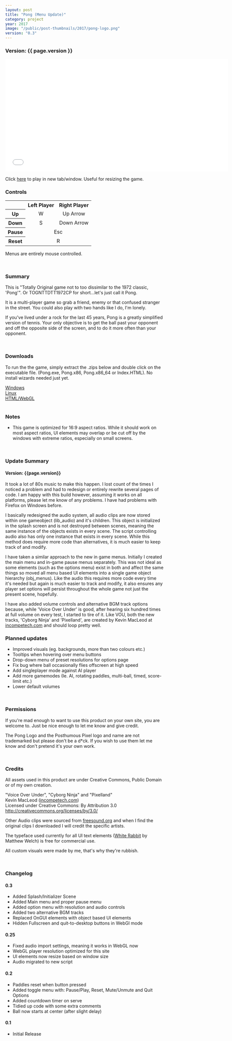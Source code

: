 ```yaml
---
layout: post
title: "Pong (Menu Update)"
category: project
year: 2017
image: "/public/post-thumbnails/2017/pong-logo.png"
version: "0.3"
---
```


### Version: {{ page.version }}

<iframe src="/public/projects/pong/{{ page.version }}/index.html" style="border:0px #000000 none;" name="Pong" scrolling="no" height="360px" width="710px"></iframe>

<br>

Click <a href ="/public/projects/pong/{{ page.version }}/index.html" target="blank">here</a> to play in new tab/window. Useful for resizing the game.

### Controls

<table style="text-align: center;">
  <tr>
    <th></th>
    <th>Left Player</th>
    <th>Right Player</th>
  </tr>
  <tr>
    <th>Up</th>
    <td>W</td>
    <td>Up Arrow</td>
  </tr>
  <tr>
    <th>Down</th>
    <td>S</td>
    <td>Down Arrow</td>
  </tr> 
  <tr>
    <th>Pause</th>
    <td colspan="2">Esc</td>
  </tr>
  <tr>
    <th>Reset</th>
    <td colspan="2">R</td>
  </tr>
</table>

Menus are entirely mouse controlled.

<br>

### Summary

This is "Totally Original game not to too dissimilar to the 1972 classic, 'Pong'". Or TOGNTTDTT1972CP for short...let's just call it Pong.

It is a multi-player game so grab a friend, enemy or that confused stranger in the street. You could also play with two hands like I do, I'm lonely.

If you've lived under a rock for the last 45 years, Pong is a greatly simplified version of tennis. Your only objective is to get the ball past your opponent and off the opposite side of the screen, and to do it more often than your opponent.

<br>

### Downloads

To run the the game, simply extract the .zips below and double click on the executable file. (Pong.exe, Pong.x86, Pong.x86_64 or Index.HTML). No install wizards needed just yet.

<a href="https://github.com/jackhaydock/Pong-Game/raw/master/Builds/0.3/Pong_03_Win.zip" download>
Windows
</a><br>
<a href="https://github.com/jackhaydock/Pong-Game/raw/master/Builds/0.3/Pong_03_Linux.zip" download>
Linux
</a><br>
<a href="https://github.com/jackhaydock/Pong-Game/raw/master/Builds/0.3/Pong_03_HTML.zip" download>
HTML/WebGL
</a><br>
<br>

### Notes
* This game is optimized for 16:9 aspect ratios. While it should work on most aspect ratios, UI elements may overlap or be cut off by the windows with extreme ratios, especially on small screens.

<br>

### Update Summary

#### Version: {{page.version}}

It took a lot of 80s music to make this happen. I lost count of the times I noticed a problem and had to redesign or entirely rewrite several pages of code. I am happy with this build however, assuming it works on all platforms, please let me know of any problems. I have had problems with Firefox on Windows before.

I basically redesigned the audio system, all audio clips are now stored within one gameobject (lib_audio) and it's children. This object is initialized in the splash screen and is not destroyed between scenes, meaning the same instance of the objects exists in every scene. The script controlling audio also has only one instance that exists in every scene. While this method does require more code than alternatives, it is much easier to keep track of and modify.

I have taken a similar approach to the new in game menus. Initially I created the main menu and in-game pause menus separately. This was not ideal as some elements (such as the options menu) exist in both and affect the same things so moved all menu based UI elements into a single game object hierarchy (obj_menus). Like the audio this requires more code every time it's needed but again is much easier to track and modify, it also ensures any player set options will persist throughout the whole game not just the present scene, hopefully.

I have also added volume controls and alternative BGM track options because, while 'Voice Over Under' is good, after hearing six hundred times at full volume on every test, I started to tire of it. Like VOU, both the new tracks, 'Cyborg Ninja' and 'Pixelland', are created by Kevin MacLeod at <a href="https://incompetech.com/music/royalty-free/music.html">incompetech.com</a> and should loop pretty well.

### Planned updates
* Improved visuals (eg. backgrounds, more than two colours etc.)
* Tooltips when hovering over menu buttons
* Drop-down menu of preset resolutions for options page
* Fix bug where ball occasionally flies offscreen at high speed
* Add singleplayer mode against AI player
* Add more gamemodes (Ie. AI, rotating paddles, multi-ball, timed, score-limit etc.)
* Lower default volumes

<br>

### Permissions

If you're mad enough to want to use this product on your own site, you are welcome to. Just be nice enough to let me know and give credit.

The Pong Logo and the Posthumous Pixel logo and name are not trademarked but please don't be a d*ck. If you wish to use them let me know and don't pretend it's your own work.

<br>

### Credits

All assets used in this product are under Creative Commons, Public Domain or of my own creation.

"Voice Over Under", "Cyborg Ninja" and "Pixelland"<br>
Kevin MacLeod (<a href="https://incompetech.com/music/royalty-free/music.html">incompetech.com</a>)<br>
Licensed under Creative Commons: By Attribution 3.0
<a href="http://creativecommons.org/licenses/by/3.0/">
http://creativecommons.org/licenses/by/3.0/</a>

Other Audio clips were sourced from <a href="http://freesound.org/">freesound.org</a> and when I find the original clips I downloaded I will credit the specific artists.

The typeface used currently for all UI text elements (<a href="http://www.1001fonts.com/white-rabbit-font.html">White Rabbit</a> by Matthew Welch) is free for commercial use.

All custom visuals were made by me, that's why they're rubbish.

<br>

### Changelog

#### 0.3
* Added Splash/Initializer Scene
* Added Main menu and proper pause menu
* Added option menu with resolution and audio controls
* Added two alternative BGM tracks
* Replaced OnGUI elements with object based UI elements
* Hidden Fullscreen and quit-to-desktop buttons in WebGl mode

#### 0.25
* Fixed audio import settings, meaning it works in WebGL now
* WebGL player resolution optimized for this site
* UI elements now resize based on window size
* Audio migrated to new script

#### 0.2
* Paddles reset when button pressed
* Added toggle menu with: Pause/Play, Reset, Mute/Unmute and Quit Options
* Added countdown timer on serve
* Tidied up code with some extra comments
* Ball now starts at center (after slight delay)

#### 0.1
* Initial Release
<br><br>

